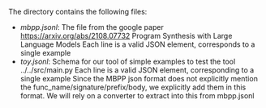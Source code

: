 The directory contains the following files:

- *mbpp.jsonl*: The file from the google paper https://arxiv.org/abs/2108.07732 Program Synthesis with Large Language Models
                Each line is a valid JSON element, corresponds to a single example
- *toy.jsonl*: Schema for our tool of simple examples to test the tool ../../src/main.py
               Each line is a valid JSON element, corresponding to a single example
               Since the MBPP json format does not explicitly mention the func_name/signature/prefix/body, we explicitly add them in this format. We will rely on a converter to extract into this from mbpp.jsonl
              